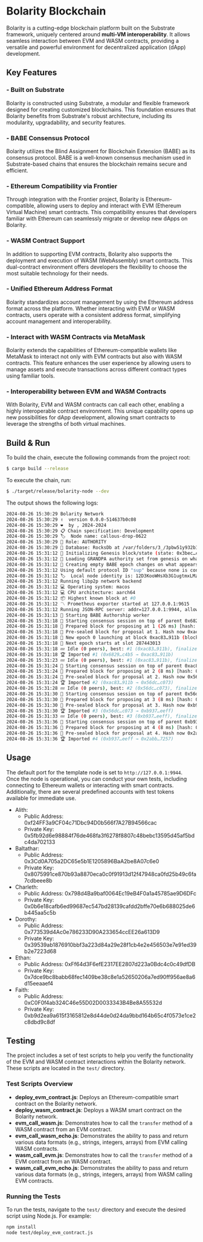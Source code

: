 # Bolarity Blockchain

Bolarity is a cutting-edge blockchain platform built on the Substrate framework, uniquely centered around **multi-VM interoperability**. It allows seamless interaction between EVM and WASM contracts, providing a versatile and powerful environment for decentralized application (dApp) development.

## Key Features

### - **Built on Substrate**  

  Bolarity is constructed using Substrate, a modular and flexible framework designed for creating customized blockchains. This foundation ensures that Bolarity benefits from Substrate's robust architecture, including its modularity, upgradability, and security features.

### - **BABE Consensus Protocol**  

  Bolarity utilizes the Blind Assignment for Blockchain Extension (BABE) as its consensus protocol. BABE is a well-known consensus mechanism used in Substrate-based chains that ensures the blockchain remains secure and efficient.

### - **Ethereum Compatibility via Frontier**  

  Through integration with the Frontier project, Bolarity is Ethereum-compatible, allowing users to deploy and interact with EVM (Ethereum Virtual Machine) smart contracts. This compatibility ensures that developers familiar with Ethereum can seamlessly migrate or develop new dApps on Bolarity.

### - **WASM Contract Support**  

  In addition to supporting EVM contracts, Bolarity also supports the deployment and execution of WASM (WebAssembly) smart contracts. This dual-contract environment offers developers the flexibility to choose the most suitable technology for their needs.

### - **Unified Ethereum Address Format**  

  Bolarity standardizes account management by using the Ethereum address format across the platform. Whether interacting with EVM or WASM contracts, users operate with a consistent address format, simplifying account management and interoperability.

### - **Interact with WASM Contracts via MetaMask**  

  Bolarity extends the capabilities of Ethereum-compatible wallets like MetaMask to interact not only with EVM contracts but also with WASM contracts. This feature enhances the user experience by allowing users to manage assets and execute transactions across different contract types using familiar tools.

### - **Interoperability between EVM and WASM Contracts**  

  With Bolarity, EVM and WASM contracts can call each other, enabling a highly interoperable contract environment. This unique capability opens up new possibilities for dApp development, allowing smart contracts to leverage the strengths of both virtual machines.


## Build & Run

To build the chain, execute the following commands from the project root:

```sh
$ cargo build --release
```

To execute the chain, run:

```sh
$ ./target/release/bolarity-node --dev
```

The output shows the following logs:

```sh
2024-08-26 15:30:29 Bolarity Network    
2024-08-26 15:30:29 ✌️  version 0.0.0-514637b0c08    
2024-08-26 15:30:29 ❤️  by , 2024-2024    
2024-08-26 15:30:29 📋 Chain specification: Development    
2024-08-26 15:30:29 🏷  Node name: callous-drop-0622    
2024-08-26 15:30:29 👤 Role: AUTHORITY    
2024-08-26 15:30:29 💾 Database: RocksDb at /var/folders/3_/3pbw51y932b1y9r2fwcsrpn00000gn/T/substrate1DaeGS/chains/dev/db/full    
2024-08-26 15:31:12 🔨 Initializing Genesis block/state (state: 0x3bec…c2a8, header-hash: 0x6829…c4b5)    
2024-08-26 15:31:12 👴 Loading GRANDPA authority set from genesis on what appears to be first startup.    
2024-08-26 15:31:12 👶 Creating empty BABE epoch changes on what appears to be first startup.    
2024-08-26 15:31:12 Using default protocol ID "sup" because none is configured in the chain specs    
2024-08-26 15:31:12 🏷  Local node identity is: 12D3KooWHsXb3G1ugtmxLMzETnFMxfJSyigngKmL3sAPpsNfQrWA    
2024-08-26 15:31:12 Running libp2p network backend    
2024-08-26 15:31:12 💻 Operating system: macos    
2024-08-26 15:31:12 💻 CPU architecture: aarch64    
2024-08-26 15:31:12 📦 Highest known block at #0    
2024-08-26 15:31:12 〽️ Prometheus exporter started at 127.0.0.1:9615    
2024-08-26 15:31:12 Running JSON-RPC server: addr=127.0.0.1:9944, allowed origins=["*"]    
2024-08-26 15:31:13 👶 Starting BABE Authorship worker    
2024-08-26 15:31:18 🙌 Starting consensus session on top of parent 0x6829167c2d07e972e36d9419e198d7db40f155d6d80546385de16843f59dc4b5    
2024-08-26 15:31:18 🎁 Prepared block for proposing at 1 (26 ms) [hash: 0x1307046189c3b0f36cb89158f7c37f9d7b73aeccb0cfc15d649ea443c4ac976f; parent_hash: 0x6829…c4b5; extrinsics (1): [0xde09…d02f]    
2024-08-26 15:31:18 🔖 Pre-sealed block for proposal at 1. Hash now 0xac831bf3fe6c2e56b742061e7ff31709500c73b5c2e47ba905d81a85dbf7911b, previously 0x1307046189c3b0f36cb89158f7c37f9d7b73aeccb0cfc15d649ea443c4ac976f.    
2024-08-26 15:31:18 👶 New epoch 0 launching at block 0xac83…911b (block slot 287442913 >= start slot 287442913).    
2024-08-26 15:31:18 👶 Next epoch starts at slot 287443013    
2024-08-26 15:31:18 💤 Idle (0 peers), best: #1 (0xac83…911b), finalized #0 (0x6829…c4b5), ⬇ 0 ⬆ 0    
2024-08-26 15:31:18 🏆 Imported #1 (0x6829…c4b5 → 0xac83…911b)    
2024-08-26 15:31:23 💤 Idle (0 peers), best: #1 (0xac83…911b), finalized #0 (0x6829…c4b5), ⬇ 0 ⬆ 0    
2024-08-26 15:31:24 🙌 Starting consensus session on top of parent 0xac831bf3fe6c2e56b742061e7ff31709500c73b5c2e47ba905d81a85dbf7911b    
2024-08-26 15:31:24 🎁 Prepared block for proposing at 2 (8 ms) [hash: 0x79da8cb0b2a513ae8f1ed424cc63c3ebac670cffbbf925f75d55f5cb11fc3463; parent_hash: 0xac83…911b; extrinsics (1): [0xd358…bfdf]    
2024-08-26 15:31:24 🔖 Pre-sealed block for proposal at 2. Hash now 0x56dc035f217054e4d472a827bd8e8f2f6e2d4d90239eb595747b017239e8c073, previously 0x79da8cb0b2a513ae8f1ed424cc63c3ebac670cffbbf925f75d55f5cb11fc3463.    
2024-08-26 15:31:24 🏆 Imported #2 (0xac83…911b → 0x56dc…c073)    
2024-08-26 15:31:28 💤 Idle (0 peers), best: #2 (0x56dc…c073), finalized #0 (0x6829…c4b5), ⬇ 0 ⬆ 0    
2024-08-26 15:31:30 🙌 Starting consensus session on top of parent 0x56dc035f217054e4d472a827bd8e8f2f6e2d4d90239eb595747b017239e8c073    
2024-08-26 15:31:30 🎁 Prepared block for proposing at 3 (8 ms) [hash: 0x95e8d60c91965ab3702acfc8a78c860d0a6c6b11a2d6f3b56f24a633102e6ce3; parent_hash: 0x56dc…c073; extrinsics (1): [0x4e8b…912d]    
2024-08-26 15:31:30 🔖 Pre-sealed block for proposal at 3. Hash now 0xb937f23ff7231bcc7603386d097a3e83491e1def2887ddc4887a0cf9f15feeff, previously 0x95e8d60c91965ab3702acfc8a78c860d0a6c6b11a2d6f3b56f24a633102e6ce3.    
2024-08-26 15:31:30 🏆 Imported #3 (0x56dc…c073 → 0xb937…eeff)    
2024-08-26 15:31:33 💤 Idle (0 peers), best: #3 (0xb937…eeff), finalized #1 (0xac83…911b), ⬇ 0 ⬆ 0    
2024-08-26 15:31:36 🙌 Starting consensus session on top of parent 0xb937f23ff7231bcc7603386d097a3e83491e1def2887ddc4887a0cf9f15feeff    
2024-08-26 15:31:36 🎁 Prepared block for proposing at 4 (8 ms) [hash: 0x731fa79e85c7903a535750697d85467378d761743f36bd9237573a51a8660188; parent_hash: 0xb937…eeff; extrinsics (1): [0x7852…1121]    
2024-08-26 15:31:36 🔖 Pre-sealed block for proposal at 4. Hash now 0x2abb49b670855d1eca64bd8cd14fe96e6d7e8a42576363b3877190a11aee7257, previously 0x731fa79e85c7903a535750697d85467378d761743f36bd9237573a51a8660188.    
2024-08-26 15:31:36 🏆 Imported #4 (0xb937…eeff → 0x2abb…7257)    
```

## Usage

The default port for the template node is set to `http://127.0.0.1:9944`. Once the node is operational, you can conduct your own tests, including connecting to Ethereum wallets or interacting with smart contracts. Additionally, there are several predefined accounts with test tokens available for immediate use.

- Alith:
    * Public Address: 0xf24FF3a9CF04c71Dbc94D0b566f7A27B94566cac
    * Private Key: 0x5fb92d6e98884f76de468fa3f6278f8807c48bebc13595d45af5bdc4da702133
- Baltathar:
    * Public Address: 0x3Cd0A705a2DC65e5b1E1205896BaA2be8A07c6e0
    * Private Key: 0x8075991ce870b93a8870eca0c0f91913d12f47948ca0fd25b49c6fa7cdbeee8b
- Charleth:
    * Public Address: 0x798d4Ba9baf0064Ec19eB4F0a1a45785ae9D6DFc
    * Private Key: 0x0b6e18cafb6ed99687ec547bd28139cafdd2bffe70e6b688025de6b445aa5c5b
- Dorothy:
    * Public Address: 0x773539d4Ac0e786233D90A233654ccEE26a613D9
    * Private Key: 0x39539ab1876910bbf3a223d84a29e28f1cb4e2e456503e7e91ed39b2e7223d68
- Ethan:
    * Public Address: 0xFf64d3F6efE2317EE2807d223a0Bdc4c0c49dfDB
    * Private Key: 0x7dce9bc8babb68fec1409be38c8e1a52650206a7ed90ff956ae8a6d15eeaaef4
- Faith:
    * Public Address: 0xC0F0f4ab324C46e55D02D0033343B4Be8A55532d
    * Private Key: 0xb9d2ea9a615f3165812e8d44de0d24da9bbd164b65c4f0573e1ce2c8dbd9c8df

## Testing

The project includes a set of test scripts to help you verify the functionality of the EVM and WASM contract interactions within the Bolarity network. These scripts are located in the `test/` directory.

### Test Scripts Overview

- **deploy_evm_contract.js**: Deploys an Ethereum-compatible smart contract on the Bolarity network.
- **deploy_wasm_contract.js**: Deploys a WASM smart contract on the Bolarity network.
- **evm_call_wasm.js**: Demonstrates how to call the `transfer` method of a WASM contract from an EVM contract.
- **evm_call_wasm_echo.js**: Demonstrates the ability to pass and return various data formats (e.g., strings, integers, arrays) from EVM calling WASM contracts.
- **wasm_call_evm.js**: Demonstrates how to call the `transfer` method of a EVM contract from an WASM contract.
- **wasm_call_evm_echo.js**: Demonstrates the ability to pass and return various data formats (e.g., strings, integers, arrays) from WASM calling EVM contracts.

### Running the Tests

To run the tests, navigate to the `test/` directory and execute the desired script using Node.js. For example:

```bash
npm install
node test/deploy_evm_contract.js
